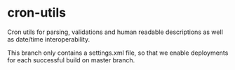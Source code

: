 # cron-utils
Cron utils for parsing, validations and human readable descriptions as well as date/time interoperability.

This branch only contains a settings.xml file, so that we enable deployments for each successful build on master branch.
